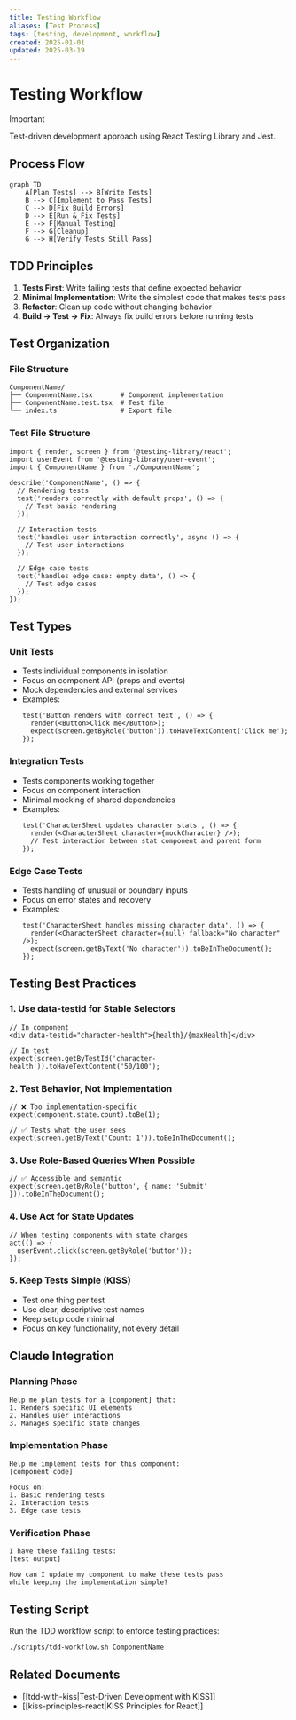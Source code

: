 ```yaml
---
title: Testing Workflow
aliases: [Test Process]
tags: [testing, development, workflow]
created: 2025-01-01
updated: 2025-03-19
---
```


# Testing Workflow

> [!important]
> Test-driven development approach using React Testing Library and Jest.

## Process Flow
```mermaid
graph TD
    A[Plan Tests] --> B[Write Tests]
    B --> C[Implement to Pass Tests]
    C --> D[Fix Build Errors]
    D --> E[Run & Fix Tests]
    E --> F[Manual Testing]
    F --> G[Cleanup]
    G --> H[Verify Tests Still Pass]
```

## TDD Principles
1. **Tests First**: Write failing tests that define expected behavior
2. **Minimal Implementation**: Write the simplest code that makes tests pass
3. **Refactor**: Clean up code without changing behavior
4. **Build → Test → Fix**: Always fix build errors before running tests

## Test Organization

### File Structure
```
ComponentName/
├── ComponentName.tsx       # Component implementation
├── ComponentName.test.tsx  # Test file
└── index.ts                # Export file
```

### Test File Structure
```tsx
import { render, screen } from '@testing-library/react';
import userEvent from '@testing-library/user-event';
import { ComponentName } from './ComponentName';

describe('ComponentName', () => {
  // Rendering tests
  test('renders correctly with default props', () => {
    // Test basic rendering
  });
  
  // Interaction tests
  test('handles user interaction correctly', async () => {
    // Test user interactions
  });
  
  // Edge case tests
  test('handles edge case: empty data', () => {
    // Test edge cases
  });
});
```

## Test Types

### Unit Tests
- Tests individual components in isolation
- Focus on component API (props and events)
- Mock dependencies and external services
- Examples:
  ```tsx
  test('Button renders with correct text', () => {
    render(<Button>Click me</Button>);
    expect(screen.getByRole('button')).toHaveTextContent('Click me');
  });
  ```

### Integration Tests
- Tests components working together
- Focus on component interaction
- Minimal mocking of shared dependencies
- Examples:
  ```tsx
  test('CharacterSheet updates character stats', () => {
    render(<CharacterSheet character={mockCharacter} />);
    // Test interaction between stat component and parent form
  });
  ```

### Edge Case Tests
- Tests handling of unusual or boundary inputs
- Focus on error states and recovery
- Examples:
  ```tsx
  test('CharacterSheet handles missing character data', () => {
    render(<CharacterSheet character={null} fallback="No character" />);
    expect(screen.getByText('No character')).toBeInTheDocument();
  });
  ```

## Testing Best Practices

### 1. Use data-testid for Stable Selectors
```tsx
// In component
<div data-testid="character-health">{health}/{maxHealth}</div>

// In test
expect(screen.getByTestId('character-health')).toHaveTextContent('50/100');
```

### 2. Test Behavior, Not Implementation
```tsx
// ❌ Too implementation-specific
expect(component.state.count).toBe(1);

// ✅ Tests what the user sees
expect(screen.getByText('Count: 1')).toBeInTheDocument();
```

### 3. Use Role-Based Queries When Possible
```tsx
// ✅ Accessible and semantic
expect(screen.getByRole('button', { name: 'Submit' })).toBeInTheDocument();
```

### 4. Use Act for State Updates
```tsx
// When testing components with state changes
act(() => {
  userEvent.click(screen.getByRole('button'));
});
```

### 5. Keep Tests Simple (KISS)
- Test one thing per test
- Use clear, descriptive test names
- Keep setup code minimal
- Focus on key functionality, not every detail

## Claude Integration

### Planning Phase
```
Help me plan tests for a [component] that:
1. Renders specific UI elements
2. Handles user interactions
3. Manages specific state changes
```

### Implementation Phase
```
Help me implement tests for this component:
[component code]

Focus on:
1. Basic rendering tests
2. Interaction tests
3. Edge case tests
```

### Verification Phase
```
I have these failing tests:
[test output]

How can I update my component to make these tests pass
while keeping the implementation simple?
```

## Testing Script
Run the TDD workflow script to enforce testing practices:
```bash
./scripts/tdd-workflow.sh ComponentName
```

## Related Documents
- [[tdd-with-kiss|Test-Driven Development with KISS]]
- [[kiss-principles-react|KISS Principles for React]]
